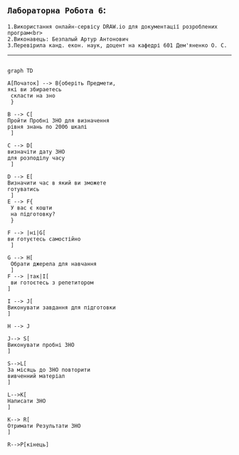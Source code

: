 
```Лабораторна Робота 6```:<br>
---
    1.Використання онлайн-сервісу DRAW.io для документації розроблених програм<br>
    2.Виконавець: Безпалый Артур Антонович
    3.Перевірила канд. екон. наук, доцент на кафедрі 601 Дем'яненко О. С.
---

```mermaid

graph TD

A[Початок] --> B{оберіть Предмети,
які ви збираетесь
 скласти на зно
 }

B --> C[
Пройти Пробні ЗНО для визначення 
рівня знань по 200б шкалі
 ]

C --> D[
визначіти дату ЗНО
для розподілу часу
 ]

D --> E[
Визначити час в який ви зможете
готуватись
 ]
E --> F{
 У вас є кошти
 на підготовку?
 }

F --> |ні|G[
ви готуєтесь самостійно
 ]

G --> H[
 Обрати джерела для навчання
 ]
F --> |так|I[
 ви готоєтесь з репетитором
]

I --> J[
Виконувати завдання для підготовки
]

H --> J

J--> S[
Виконувати пробні ЗНО
]

S-->L[
За місяць до ЗНО повторити
вивченний матеріал
]

L-->K[
Написати ЗНО
]

K--> R[
Отримати Результати ЗНО
]

R-->P[кінець]